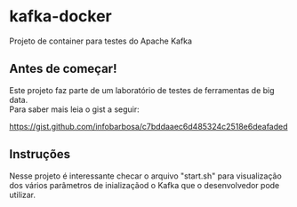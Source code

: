kafka-docker
=================

Projeto de container para testes do Apache Kafka

## Antes de começar! 
Este projeto faz parte de um laboratório de testes de ferramentas de big data.<br/>
Para saber mais leia o gist a seguir:

https://gist.github.com/infobarbosa/c7bddaaec6d485324c2518e6deafaded

## Instruções
Nesse projeto é interessante checar o arquivo "start.sh" para visualização dos vários parâmetros de inializaçãod o Kafka que o desenvolvedor pode utilizar.

